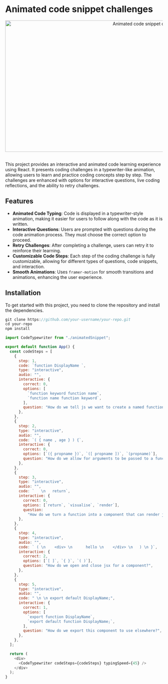 # Animated code snippet challenges

<div align="center">
  <img src="https://github.com/user-attachments/assets/cfdbc51d-5337-4be5-8f0c-3214faed20af" alt="Animated code snippet challenges" width="900" height="420" />
</div>

<br />

This project provides an interactive and animated code learning experience using React. It presents coding challenges in a typewriter-like animation, allowing users to learn and practice coding concepts step by step. The challenges are enhanced with options for interactive questions, live coding reflections, and the ability to retry challenges.

## Features

- **Animated Code Typing**: Code is displayed in a typewriter-style animation, making it easier for users to follow along with the code as it is written.
- **Interactive Questions**: Users are prompted with questions during the code animation process. They must choose the correct option to proceed.
- **Retry Challenges**: After completing a challenge, users can retry it to reinforce their learning.
- **Customizable Code Steps**: Each step of the coding challenge is fully customizable, allowing for different types of questions, code snippets, and interaction.
- **Smooth Animations**: Uses `framer-motion` for smooth transitions and animations, enhancing the user experience.

## Installation

To get started with this project, you need to clone the repository and install the dependencies.

```javascript
git clone https://github.com/your-username/your-repo.git
cd your-repo
npm install
```

```javascript
import CodeTypewriter from "./animatedSnippet";

export default function App() {
  const codeSteps = [
    {
      step: 1,
      code: `function DisplayName `,
      type: "interactive",
      audio: "",
      interactive: {
        correct: 0,
        options: [
          `function keyword function name`,
          `function name function keyword`,
        ],
        question: "How do we tell js we want to create a named function?",
      },
    },
    {
      step: 2,
      type: "interactive",
      audio: "",
      code: `( { name , age } ) {`,
      interactive: {
        correct: 0,
        options: [`({ propname })`, `([ propname ])`, `(propname)`],
        question: "How do we allow for arguments to be passed to a function?",
      },
    },
    {
      step: 3,
      type: "interactive",
      audio: "",
      code: `   \n   return`,
      interactive: {
        correct: 0,
        options: [`return`, `visualise`, `render`],
        question:
          "How do we turn a function into a component that can render jsx?",
      },
    },
    {
      step: 4,
      type: "interactive",
      audio: "",
      code: ` ( \n    <div> \n      hello \n    </div> \n   ) \n }`,
      interactive: {
        correct: 2,
        options: [`[ ]`, `{ }`, `( )`],
        question: "How do we open and close jsx for a component?",
      },
    },
    {
      step: 5,
      type: "interactive",
      audio: "",
      code: " \n \n export default DisplayName;",
      interactive: {
        correct: 1,
        options: [
          `export function DisplayName`,
          `export default function DisplayName;`,
        ],
        question: "How do we export this component to use elsewhere?",
      },
    },
  ];

  return (
    <div>
      <CodeTypewriter codeSteps={codeSteps} typingSpeed={45} />
    </div>
  );
}

```
